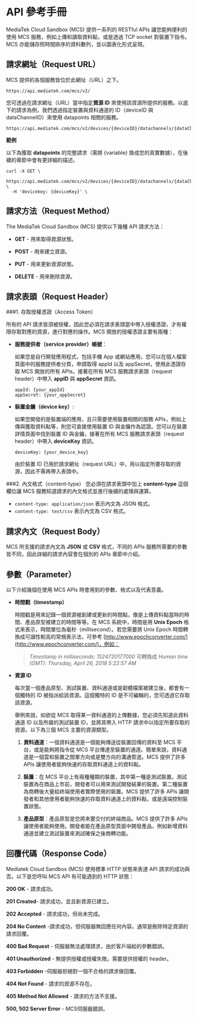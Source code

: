 # API 參考手冊

MediaTek Cloud Sandbox (MCS) 提供一系列的 RESTful APIs 讓您能夠便利的使用 MCS 服務，例如上傳和讀取資料點，或是透過 TCP socket 對裝置下指令。MCS 亦能儲存照時間排序的資料數列，並以圖表化形式呈現。


## 請求網址（Request URL）

MCS 提供的各個服務皆位於此網址（URL）之下。

```
https://api.mediatek.com/mcs/v2/
```

您可透過在請求網址（URL）當中指定**資源 ID** 來使用該資源所提供的服務。以底下的請求為例，我們透過指定裝置與資料通道的 ID（deviceID 與 dataChannelID）來使用 datapoints 相關的服務。

```
https://api.mediatek.com/mcs/v2/devices/{deviceID}/datachannels/{dataChannelID}/datapoints.csv
```

**範例**

以下為獲取 **datapoints** 的完整請求（需將 {variable} 換成您的真實數據），在後續的章節中會有更詳細的描述。

```
curl -X GET \
  https://api.mediatek.com/mcs/v2/devices/{deviceID}/datachannels/{dataChannelID}/datapoints.csv \
  -H 'devicekey: {deviceKey}' \
```

## 請求方法（Request Method）

The MediaTek Cloud Sandbox (MCS) 提供以下幾種 API 請求方法：

* **GET** - 用來取得資源狀態。

* **POST** - 用來建立資源。

* **PUT** - 用來更新資源狀態。

* **DELETE** - 用來刪除資源。


## 請求表頭（Request Header）
###1. 存取授權憑證（Access Token）

所有的 API 請求皆須被授權，因此您必須在請求表頭當中帶入授權憑證，才有權限存取對應的資源，進行對應的操作。MCS 開放的授權憑證主要有兩種：

* **服務提供者（service provider）帳號**：
	
	如果您是自行開發應用程式，包括手機 App 或網站應用，您可以在個人檔案頁面中的服務提供者分頁，申請取得 appId 以及 appSecret，使用此憑證存取 MCS 開放的所有 APIs。接著在所有 MCS 服務請求表頭（request header）中帶入 **appID** 與 **appSecret** 資訊。
	
	```
	appId: {your_appId}
	appSecret: {your_appSecret}
	```

* **裝置金鑰（device key）**:

	如果您開發的是裝置端的應用，且只需要使用裝置相關的服務 APIs，例如上傳與獲取資料點等，則您可直接使用裝置 ID 與金鑰作為認證。您可以在裝置詳情頁面中找到裝置 ID 與金鑰，接著在所有 MCS 服務請求表頭（request header）中帶入 **deviceKey** 資訊。
		
	```
	deviceKey: {your_device_key}
	```
	由於裝置 ID 已用於請求網址（request URL）中，用以指定所要存取的資源，因此不需再帶入表頭中。
	
###2. 內文格式（content-type）
您必須在請求表頭中加上 **content-type** 這個欄位讓 MCS 服務知道請求的內文格式並進行後續的處理與運算。

* `content-type: application/json` 表示內文為 JSON 格式。
* `content-type: text/csv` 表示內文為 CSV 格式。

## 請求內文（Request Body）

MCS 所支援的請求內文為 **JSON** 或 **CSV** 格式，不同的 APIs 服務所需要的參數皆不同，因此詳細的請求內容會在個別的 APIs 章節中介紹。

## 參數（Parameter）

以下介紹幾個在使用 MCS APIs 時會用到的參數、格式以及代表意義。

* **時間戳（timestamp）**

	時間戳是用來記錄一個資源被創建或更新的時間點，像是上傳資料點當時的時間、產品原型被建立的時間等等。在 MCS 系統中，時間是用 **Unix Epoch** 格式來表示，時間單位為毫秒（millisecond）。若您需要將 Unix Epoch 時間轉換成可讀性較高的常規表示法，可參考 [http://www.epochconverter.com/](http://www.epochconverter.com/)，例如：
	
	> *Timestamp in milliseconds: 1524720177000*
	> 可轉換成
	> *Human time (GMT): Thursday, April 26, 2018 5:22:57 AM*
	
* **資源 ID**

	每次當一個產品原型、測試裝置、資料通道或是韌體檔案被建立後，都會有一個獨特的 ID 被指派給該資源。這個獨特的 ID 是不可編輯的，您可透過它存取該資源。
	
	舉例來說，如欲從 MCS 取得某一資料通道的上傳數據，您必須先知道此資料通道 ID 以及所屬的測試裝置 ID，並將其帶入 HTTP 請求中以指定所要存取的資源。以下為三個 MCS 主要的資源類型。
	
	1. **資料通道**：一個資料通道是一個能夠傳送從裝置回傳的資料至 MCS 平台，或是能夠將指令從 MCS 平台傳達至裝置的通道。簡單來說，資料通道是一個雲和裝置之間單方向或是雙方向的溝通管道。MCS 提供了許多 APIs 讓使用者能夠快速的存取資料通道上的資料點。
	
	2. **裝置**：在 MCS 平台上有兩種種類的裝置，其中第一種是測試裝置。測試裝置為在商品上市前，開發者可以用來測試開發結果的裝置。第二種裝置為商轉後大量給終端使用者實際使用的裝置。MCS 提供了許多 APIs 讓開發者和其他使用者能夠快速的存取資料通道上的資料點，或是遠端控制裝置狀態。
	
	3. **產品原型**：產品原型是您將來要交付的終端商品。MCS 提供了許多 APIs 讓使用者能夠使用。開發者能在產品原型頁面中開發產品，例如新增資料通道並建立測試裝置來測試確保之後商轉功能。

## 回覆代碼（Response Code）

Mediatek Cloud Sandbox (MCS) 使用標準 HTTP 狀態來表達 API 請求的成功與否。以下是您呼叫 MCS API 有可能遇到的 HTTP 狀態：

**200 OK** - 請求成功。

**201 Created**- 請求成功，並且新資源已建立。

**202 Accepted** - 請求成功，但尚未完成。

**204 No Content** -請求成功，但伺服器無回應任何內容。通常是刪除特定資源的請求回覆。

**400 Bad Request** - 伺服器無法處理請求，由於客戶端給的參數錯誤。

**401 Unauthorized** - 無提供授權或授權失敗。需要提供授權的 header。

**403 Forbidden** -伺服器拒絕對一個不合格的請求做回覆。

**404 Not Found** - 請求的資源不存在。

**405 Method Not Allowed** - 請求的方法不支援。

**500, 502 Server Error** - MCS伺服器錯誤。
